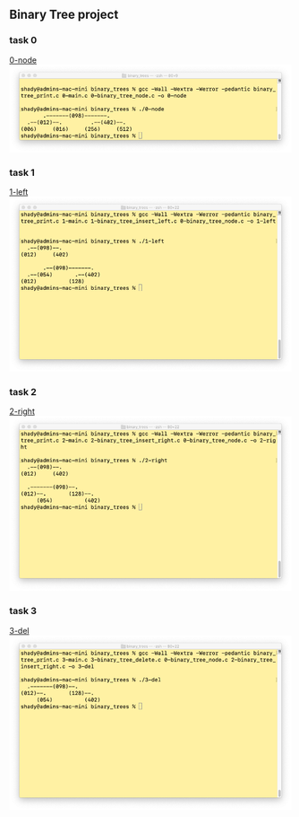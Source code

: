 ## Binary Tree project

### task 0

[0-node](README.md) ![image](images/0-node.png)

### task 1

[1-left](README.md) ![image](images/1-left.png)

### task 2

[2-right](README.md) ![image](images/2-right.png)

### task 3

[3-del](README.md) ![image](images/3-del.png)